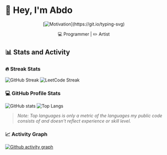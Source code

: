 # 👋 Hey, I'm Abdo  
<div align="center">

[![Motivation](https://readme-typing-svg.demolab.com?font=Fira+Code&pause=1000&color=00BB88&center=true&width=435&lines=build.+learn.+ship.+repeat!)](https://git.io/typing-svg)

💻 Programmer | ✏️ Artist  

</div>

## 📊 Stats and Activity

### 🔥 Streak Stats
![GitHub Streak](https://streak-stats.demolab.com?user=Abd0id&theme=vue-dark&hide_border=true)
![LeetCode Streak](https://leetcard.jacoblin.cool/Abd0id?theme=nord&font=Noto%20Sans)
### 💻 GitHub Profile Stats
![GitHub stats](https://github-readme-stats.vercel.app/api?username=Abd0id&show_icons=true&theme=vue-dark&hide_border=true)
![Top Langs](https://github-readme-stats.vercel.app/api/top-langs/?username=Abd0id&layout=compact&theme=vue-dark&hide_border=true)

> *Note: Top languages is only a metric of the languages my public code consists of and doesn't reflect experience or skill level.*

### 📈 Activity Graph
[![Github activity graph](https://github-readme-activity-graph.vercel.app/graph?username=Abd0id&theme=vue)](https://github.com/ashutosh00710/github-readme-activity-graph)

<!--
**abdoido/abdoido** is a ✨ _special_ ✨ repository because its `README.md` (this file) appears on your GitHub profile.

Here are some ideas to get you started:

- 🔭 I’m currently working on ...
- 🌱 I’m currently learning ...
- 👯 I’m looking to collaborate on ...
- 🤔 I’m looking for help with ...
- 💬 Ask me about ...
- 📫 How to reach me: ...
- 😄 Pronouns: ...
- ⚡ Fun fact: ...
-->
